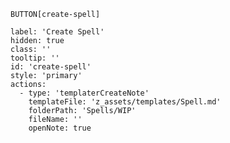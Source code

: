 `BUTTON[create-spell]`
```meta-bind-button
label: 'Create Spell'
hidden: true
class: ''
tooltip: ''
id: 'create-spell'
style: 'primary'
actions:
  - type: 'templaterCreateNote'
    templateFile: 'z_assets/templates/Spell.md'
    folderPath: 'Spells/WIP'
    fileName: ''
    openNote: true
```
